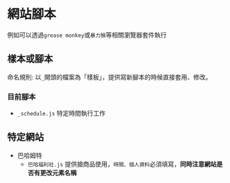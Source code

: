 網站腳本
=======

例如可以透過`grease monkey`或`暴力猴`等相關瀏覽器套件執行

## 樣本或腳本

命名規則: 以`_`開頭的檔案為「樣板」，提供寫新腳本的時候直接套用、修改。

### 目前腳本

- `_schedule.js` 特定時間執行工作

## 特定網站

- 巴哈姆特
	- `巴哈福利社.js` 提供搶商品使用，`時間、個人資料`必須填寫，<b>同時注意網站是否有更改元素名稱</b>